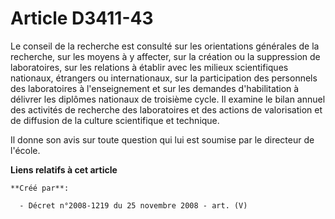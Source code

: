 # Article D3411-43

Le conseil de la recherche est consulté sur les orientations générales de la recherche, sur les moyens à y affecter, sur la
création ou la suppression de laboratoires, sur les relations à établir avec les milieux scientifiques nationaux, étrangers
ou internationaux, sur la participation des personnels des laboratoires à l'enseignement et sur les demandes d'habilitation à
délivrer les diplômes nationaux de troisième cycle. Il examine le bilan annuel des activités de recherche des laboratoires et
des actions de valorisation et de diffusion de la culture scientifique et technique.

Il donne son avis sur toute question qui lui est soumise par le directeur de l'école.

**Liens relatifs à cet article**

	**Créé par**:

	  - Décret n°2008-1219 du 25 novembre 2008 - art. (V)
